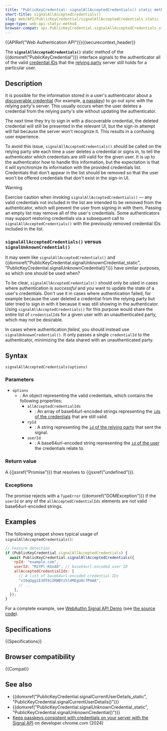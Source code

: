 ```yaml
---
title: "PublicKeyCredential: signalAllAcceptedCredentials() static method"
short-title: signalAllAcceptedCredentials()
slug: Web/API/PublicKeyCredential/signalAllAcceptedCredentials_static
page-type: web-api-static-method
browser-compat: api.PublicKeyCredential.signalAllAcceptedCredentials_static
---
```


{{APIRef("Web Authentication API")}}{{securecontext_header}}

The **`signalAllAcceptedCredentials()`** static method of the {{domxref("PublicKeyCredential")}} interface signals to the authenticator all of the valid [credential IDs](/en-US/docs/Web/API/PublicKeyCredentialRequestOptions#id) that the [relying party](https://en.wikipedia.org/wiki/Relying_party) server still holds for a particular user.

## Description

It is possible for the information stored in a user's authenticator about a [discoverable credential](/en-US/docs/Web/API/Web_Authentication_API#discoverable_credentials_and_conditional_mediation) (for example, [a passkey](https://passkeys.dev/)) to go out sync with the relying party's server. This usually occurs when the user deletes a credential from the relying party's site without updating the authenticator.

The next time they try to sign in with a discoverable credential, the deleted credential will still be presented in the relevant UI, but the sign-in attempt will fail because the server won't recognize it. This results in a confusing user experience.

To avoid this issue, `signalAllAcceptedCredentials()` should be called on the relying party site each time a user deletes a credential or signs in, to tell the authenticator which credentials are still valid for the given user. It is up to the authenticator how to handle this information, but the expectation is that it will synchronize its information with the provided credentials list. Credentials that don't appear in the list should be removed so that the user won't be offered credentials that don't exist in the sign-in UI.

> [!WARNING]
> Exercise caution when invoking `signalAllAcceptedCredentials()` — any valid credentials not included in the list are intended to be removed from the authenticator, which will prevent the user from signing in with them. Passing an empty list may remove all of the user's credentials. Some authenticators may support restoring credentials via a subsequent call to `signalAllAcceptedCredentials()` with the previously removed credential IDs included in the list.

### `signalAllAcceptedCredentials()` versus `signalUnknownCredential()`

It may seem like `signalAllAcceptedCredentials()` and {{domxref("PublicKeyCredential.signalUnknownCredential_static", "PublicKeyCredential.signalUnknownCredential()")}} have similar purposes, so which one should be used when?

To be clear, `signalAllAcceptedCredentials()` should only be used in cases where authentication is _successful_ and you want to update the state of a user's credentials. Don't use it in cases where authentication failed, for example because the user deleted a credential from the relying party but later tried to sign in with it because it was still showing in the authenticator. Using `signalAllAcceptedCredentials()` for this purpose would share the entire list of `credentialId`s for a given user with an unauthenticated party, which may not be desirable.

In cases where authentication _failed_, you should instead use `signalUnknownCredential()`. It only passes a single `credentialId` to the authenticator, minimizing the data shared with an unauthenticated party.

## Syntax

```js-nolint
signalAllAcceptedCredentials(options)
```

### Parameters

- `options`
  - : An object representing the valid credentials, which contains the following properties:
    - `allAcceptedCredentialIds`
      - : An array of base64url-encoded strings representing the [`id`s of the credentials](/en-US/docs/Web/API/PublicKeyCredentialRequestOptions#id) that are still valid.
    - `rpId`
      - : A string representing the [`id` of the relying party](/en-US/docs/Web/API/PublicKeyCredentialCreationOptions#id_2) that sent the signal.
    - `userId`
      - : A base64url-encoded string representing the [`id` of the user](/en-US/docs/Web/API/PublicKeyCredentialCreationOptions#id_3) the credentials relate to.

### Return value

A {{jsxref("Promise")}} that resolves to {{jsxref("undefined")}}.

### Exceptions

The promise rejects with a `TypeError` {{domxref("DOMException")}} if the `userId` or any of the `allAcceptedCredentialIds` elements are not valid base64url-encoded strings.

## Examples

The following snippet shows typical usage of `signalAllAcceptedCredentials()`:

```js
// Feature detection
if (PublicKeyCredential.signalAllAcceptedCredentials) {
  await PublicKeyCredential.signalAllAcceptedCredentials({
    rpId: "example.com",
    userId: "M2YPl-KGnA8", // base64url-encoded user ID
    allAcceptedCredentialIds: [
      // A list of base64url-encoded credential IDs
      "vI0qOggiE3OT01ZRWBYz5l4MEgU0c7PmAA",
      // ...
    ],
  });
}
```

For a complete example, see [WebAuthn Signal API Demo](https://signal-api-demo.glitch.me/) (see [the source code](https://glitch.com/edit/#!/signal-api-demo?path=site.js)).

## Specifications

{{Specifications}}

## Browser compatibility

{{Compat}}

## See also

- {{domxref("PublicKeyCredential.signalCurrentUserDetails_static", "PublicKeyCredential.signalCurrentUserDetails()")}}
- {{domxref("PublicKeyCredential.signalUnknownCredential_static", "PublicKeyCredential.signalUnknownCredential()")}}
- [Keep passkeys consistent with credentials on your server with the Signal API](https://developer.chrome.com/docs/identity/webauthn-signal-api) on developer.chrome.com (2024)
